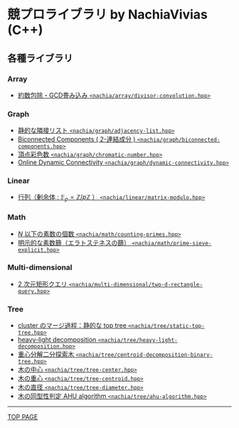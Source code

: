 # 競プロライブラリ by NachiaVivias (C++)

## 各種ライブラリ

### Array

- [約数包除・GCD畳み込み `<nachia/array/divisor-convolution.hpp>`](array/divisor-convolution.md)

### Graph

- [静的な隣接リスト `<nachia/graph/adjacency-list.hpp>`](graph/adjacency-list.md)
- [Biconnected Components ( 2-連結成分 ) `<nachia/graph/biconnected-components.hpp>`](graph/biconnected-components.md)
- [頂点彩色数 `<nachia/graph/chromatic-number.hpp>`](graph/chromatic-number.md)
- [Online Dynamic Connectivity `<nachia/graph/dynamic-connectivity.hpp>`](graph/dynamic-connectivity.md)

### Linear

- [行列（剰余体 : $\mathbb{F}_p=\mathbb{Z}/p\mathbb{Z}$ ） `<nachia/linear/matrix-modulo.hpp>`](linear/matrix-modulo.md)

### Math

- [$N$ 以下の素数の個数 `<nachia/math/counting-primes.hpp>`](math/counting-primes.md)
- [明示的な素数篩（エラトステネスの篩） `<nachia/math/prime-sieve-explicit.hpp>`](math/prime-sieve-explicit.md)

### Multi-dimensional

- [$2$ 次元矩形クエリ `<nachia/multi-dimensional/two-d-rectangle-query.hpp>`](multi-dimensional/two-d-rectangle-query.md)

### Tree

- [cluster のマージ過程：静的な top tree `<nachia/tree/static-top-tree.hpp>`](tree/static-top-tree.md)
- [heavy-light decomposition `<nachia/tree/heavy-light-decomposition.hpp>`](tree/heavy-light-decomposition.md)
- [重心分解二分探索木 `<nachia/tree/centroid-decomposition-binary-tree.hpp>`](tree/centroid-decomposition-binary-tree.md)
- [木の中心 `<nachia/tree/tree-center.hpp>`](tree/tree-center.md)
- [木の重心 `<nachia/tree/tree-centroid.hpp>`](tree/tree-centroid.md)
- [木の直径 `<nachia/tree/tree-diameter.hpp>`](tree/tree-diameter.md)
- [木の同型性判定 AHU algorithm `<nachia/tree/ahu-algorithm.hpp>`](tree/ahu-algorithm.md)

---

[TOP PAGE](https://nachiavivias.github.io/cp-library/)


<script type="text/x-mathjax-config">MathJax.Hub.Config({tex2jax:{inlineMath:[['\$','\$']],processEscapes:true},CommonHTML: {matchFontHeight:false}});</script>
<script type="text/javascript" async src="https://cdnjs.cloudflare.com/ajax/libs/mathjax/2.7.1/MathJax.js?config=TeX-MML-AM_CHTML"></script>
